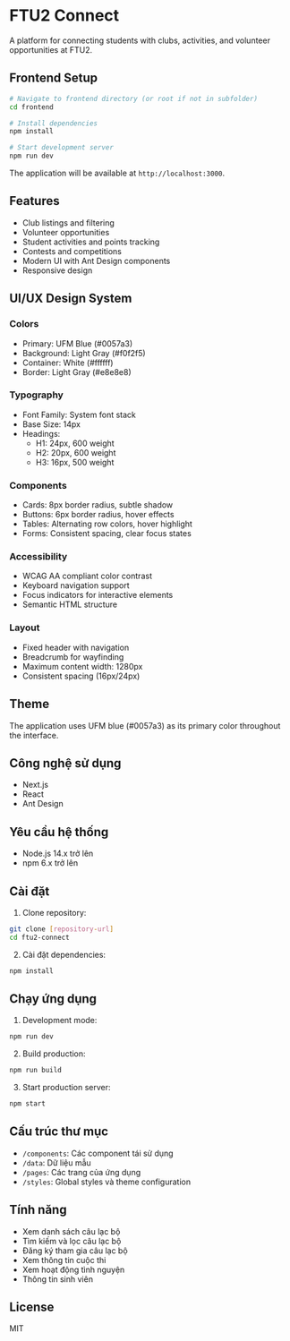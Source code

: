 
# FTU2 Connect

A platform for connecting students with clubs, activities, and volunteer opportunities at FTU2.

## Frontend Setup

```bash
# Navigate to frontend directory (or root if not in subfolder)
cd frontend

# Install dependencies
npm install

# Start development server
npm run dev
```

The application will be available at `http://localhost:3000`.

## Features

- Club listings and filtering
- Volunteer opportunities
- Student activities and points tracking
- Contests and competitions
- Modern UI with Ant Design components
- Responsive design

## UI/UX Design System

### Colors
- Primary: UFM Blue (#0057a3)
- Background: Light Gray (#f0f2f5)
- Container: White (#ffffff)
- Border: Light Gray (#e8e8e8)

### Typography
- Font Family: System font stack
- Base Size: 14px
- Headings:
  - H1: 24px, 600 weight
  - H2: 20px, 600 weight
  - H3: 16px, 500 weight

### Components
- Cards: 8px border radius, subtle shadow
- Buttons: 6px border radius, hover effects
- Tables: Alternating row colors, hover highlight
- Forms: Consistent spacing, clear focus states

### Accessibility
- WCAG AA compliant color contrast
- Keyboard navigation support
- Focus indicators for interactive elements
- Semantic HTML structure

### Layout
- Fixed header with navigation
- Breadcrumb for wayfinding
- Maximum content width: 1280px
- Consistent spacing (16px/24px)

## Theme

The application uses UFM blue (#0057a3) as its primary color throughout the interface.

## Công nghệ sử dụng

- Next.js
- React
- Ant Design

## Yêu cầu hệ thống

- Node.js 14.x trở lên
- npm 6.x trở lên

## Cài đặt

1. Clone repository:
```bash
git clone [repository-url]
cd ftu2-connect
```

2. Cài đặt dependencies:
```bash
npm install
```

## Chạy ứng dụng

1. Development mode:
```bash
npm run dev
```

2. Build production:
```bash
npm run build
```

3. Start production server:
```bash
npm start
```

## Cấu trúc thư mục

- `/components`: Các component tái sử dụng
- `/data`: Dữ liệu mẫu
- `/pages`: Các trang của ứng dụng
- `/styles`: Global styles và theme configuration

## Tính năng

- Xem danh sách câu lạc bộ
- Tìm kiếm và lọc câu lạc bộ
- Đăng ký tham gia câu lạc bộ
- Xem thông tin cuộc thi
- Xem hoạt động tình nguyện
- Thông tin sinh viên

## License

MIT 
